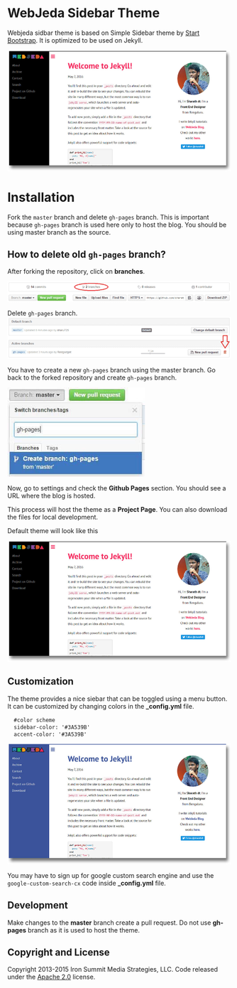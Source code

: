 # WebJeda Sidebar Theme
Webjeda sidbar theme is based on Simple Sidebar theme by [Start Bootstrap](http://startbootstrap.com/). It is optimized to be used on Jekyll. 

![webjeda sidebar theme](/images/webjeda-sidebar-theme-screenshot-1.jpg)

# Installation
Fork the ``master`` branch and delete ``gh-pages`` branch. This is important because ``gh-pages`` branch is used here only to host the blog. You should be using master branch as the source.

## How to delete old ``gh-pages`` branch?
After forking the repository, click on **branches**.

![delete gh-pages branch](/images/delete-github-branch.png)

Delete ``gh-pages`` branch.
![delete gh-pages branch](/images/delete-github-branch-2.png)

You have to create a new ``gh-pages`` branch using the master branch. Go back to the forked repository and create ``gh-pages`` branch.

![create gh-pages branch](/images/create-gh-pages-branch.JPG)

Now, go to settings and check the **Github Pages** section. You should see a URL where the blog is hosted.

This process will host the theme as a **Project Page**. You can also download the files for local development. 

Default theme will look like this

![webjeda sidebar theme](/images/webjeda-sidebar-theme-screenshot-1.jpg)



## Customization
The theme provides a nice siebar that can be toggled using a menu button. It can be customized by changing colors in the **_config.yml** file.


      #color scheme
      sidebar-color: '#3A539B'       
      accent-color: '#3A539B' 


![webjeda sidebar theme](/images/webjeda-sidebar-theme-screenshot-2.jpg)


You may have to sign up for google custom search engine and use the ```google-custom-search-cx``` code inside **_config.yml** file.

## Development
Make changes to the **master** branch create a pull request. Do not use **gh-pages** branch as it is used to host the theme.

## Copyright and License
Copyright 2013-2015 Iron Summit Media Strategies, LLC. Code released under the [Apache 2.0](https://github.com/IronSummitMedia/startbootstrap-simple-sidebar/blob/gh-pages/LICENSE) license.
